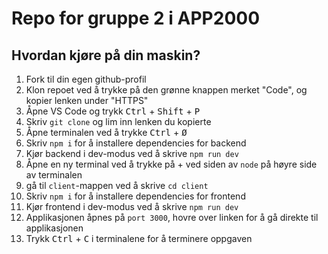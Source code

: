 # Repo for gruppe 2 i APP2000

## Hvordan kjøre på din maskin?

1.  Fork til din egen github-profil
2.  Klon repoet ved å trykke på den grønne knappen merket "Code", og kopier lenken under "HTTPS"
3.  Åpne VS Code og trykk <kbd>Ctrl</kbd> + <kbd>Shift</kbd> + <kbd>P</kbd>
4.  Skriv `git clone` og lim inn lenken du kopierte
5.  Åpne terminalen ved å trykke <kbd>Ctrl</kbd> + <kbd>Ø</kbd>
6.  Skriv `npm i` for å installere dependencies for backend
7.  Kjør backend i dev-modus ved å skrive `npm run dev`
8.  Åpne en ny terminal ved å trykke på + ved siden av `node` på høyre side av terminalen
9.  gå til `client`-mappen ved å skrive `cd client`
10. Skriv `npm i` for å installere dependencies for frontend
11. Kjør frontend i dev-modus ved å skrive `npm run dev`
12. Applikasjonen åpnes på `port 3000`, hovre over linken for å gå direkte til applikasjonen
13. Trykk <kbd>Ctrl</kbd> + <kbd>C</kbd> i terminalene for å terminere oppgaven

